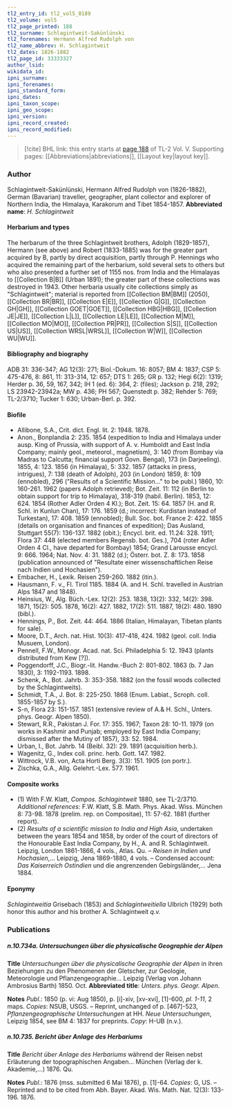 ```yaml
---
tl2_entry_id: tl2_vol5_0189
tl2_volume: vol5
tl2_page_printed: 188
tl2_surname: Schlagintweit-Sakünlünski
tl2_forenames: Hermann Alfred Rudolph von
tl2_name_abbrev: H. Schlagintweit
tl2_dates: 1826-1882
tl2_page_id: 33333327
author_lsid: 
wikidata_id: 
ipni_surname: 
ipni_forenames: 
ipni_standard_form: 
ipni_dates: 
ipni_taxon_scope: 
ipni_geo_scope: 
ipni_version: 
ipni_record_created: 
ipni_record_modified:
---
```



> [!cite] BHL link: this entry starts at [page 188](https://www.biodiversitylibrary.org/page/33333327) of TL-2 Vol. V.
> Supporting pages: [[Abbreviations|abbreviations]], [[Layout key|layout key]].

### Author

Schlagintweit-Sakünlünski, Hermann Alfred Rudolph von (1826-1882), German (Bavarian) traveller, geographer, plant collector and explorer of Northern India, the Himalaya, Karakorum and Tibet 1854-1857. 
**Abbreviated name**: *H. Schlagintweit*

#### Herbarium and types

The herbarum of the three Schlagintweit brothers, Adolph (1829-1857), Hermann (see above) and Robert (1833-1885) was for the greater part acquired by B, partly by direct acquisition, partly through P. Hennings who acquired the remaining part of the herbarium, sold several sets to others but who also presented a further set of 1155 nos. from India and the Himalayas to [[Collection B|B]] (Urban 1891); the greater part of these collections was destroyed in 1943. Other herbaria usually cite collections simply as "Schlagintweit"; material is reported from [[Collection BM|BM]] (2050), [[Collection BR|BR]], [[Collection E|E]], [[Collection G|G]], [[Collection GH|GH]], [[Collection GOET|GOET]], [[Collection HBG|HBG]], [[Collection JE|JE]], [[Collection L|L]], [[Collection LE|LE]], [[Collection M|M]], [[Collection MO|MO]], [[Collection PR|PR]], [[Collection S|S]], [[Collection US|US]], [[Collection WRSL|WRSL]], [[Collection W|W]], [[Collection WU|WU]].

#### Bibliography and biography

ADB 31: 336-347; AG 12(3): 271; Biol.-Dokum. 16: 8057; BM 4: 1837; CSP 5: 475-476, 8: 861, 11: 313-314, 12: 657; DTS 1: 265; GR p. 132; Hegi 6(2): 1319; Herder p. 36, 59, 167, 342; IH 1 (ed. 6): 364, 2: (files); Jackson p. 218, 292; LS 23942-23942a; MW p. 436; PH 567; Quenstedt p. 382; Rehder 5: 769; TL-2/3710; Tucker 1: 630; Urban-Berl. p. 392.

#### Biofile

- Allibone, S.A., Crit. dict. Engl. lit. 2: 1948. 1878.
- Anon., Bonplandia 2: 235. 1854 (expedition to India and Himalaya under ausp. King of Prussia, with support of A. v. Humboldt and East India Company; mainly geol., meteorol., magnetism), 3: 140 (from Bombay via Madras to Calcutta; financial support Govn. Bengal), 173 (in Darjeeling). 1855, 4: 123. 1856 (in Himalaya), 5: 332. 1857 (attacks in press, intrigues), 7: 138 (death of Adolph), 203 (in London) 1859, 8: 109 (ennobled), 296 ("Results of a Scientific Mission..." to be publ.) 1860, 10: 160-261. 1962 (papers Adolph retrieved); Bot. Zeit. 11: 112 (in Berlin to obtain support for trip to Himalaya), 318-319 (habil. Berlin). 1853, 12: 624. 1854 (Rother Adler Orden 4 Kl.); Bot. Zeit. 15: 64. 1857 (H. and R. Schl. in Kunlun Chan), 17: 176. 1859 (d.; incorrect: Kurdistan instead of Turkestan), 17: 408. 1859 (ennobled); Bull. Soc. bot. France 2: 422. 1855 (details on organisation and finances of expedition); Das Ausland, Stuttgart 55(7): 136-137. 1882 (obit.); Encycl. brit. ed. 11.24: 328. 1911; Flora 37: 448 (elected members Regensb. bot. Ges.), 704 (roter Adler Orden 4 Cl., have departed for Bombay) 1854; Grand Larousse encycl. 9: 666. 1964; Nat. Nov. 4: 31. 1882 (d.); Österr. bot. Z. 8: 173. 1858 (publication announced of "Resultate einer wissenschaftlichen Reise nach Indien und Hochasien").
- Embacher, H., Lexik. Reisen 259-260. 1882 (itin.).
- Hausmann, F. v., Fl. Tirol 1185. 1884 (A. and H. Schl. travelled in Austrian Alps 1847 and 1848).
- Heinsius, W., Alg. Büch.-Lex. 12(2): 253. 1838, 13(2): 332, 14(2): 398. 1871, 15(2): 505. 1878, 16(2): 427. 1882, 17(2): 511. 1887, 18(2): 480. 1890 (bibl.).
- Hennings, P., Bot. Zeit. 44: 464. 1886 (Italian, Himalayan, Tibetan plants for sale).
- Moore, D.T., Arch. nat. Hist. 10(3): 417-418, 424. 1982 (geol. coll. India Musuem, London).
- Pennell, F.W., Monogr. Acad. nat. Sci. Philadelphia 5: 12. 1943 (plants distributed from Kew \[?\]).
- Poggendorff, J.C., Biogr.-lit. Handw.-Buch 2: 801-802. 1863 (b. 7 Jan 1830), 3: 1192-1193. 1898.
- Schenk, A., Bot. Jahrb. 3: 353-358. 1882 (on the fossil woods collected by the Schlagintweits).
- Schmidt, T.A., J. Bot. 8: 225-250. 1868 (Enum. Labiat., Scroph. coll. 1855-1857 by S.).
- S-n, Flora 23: 151-157. 1851 (extensive review of A.& H. Schl., Unters. phys. Geogr. Alpen 1850).
- Stewart, R.R., Pakistan J. For. 17: 355. 1967; Taxon 28: 10-11. 1979 (on works in Kashmir and Punjab; employed by East India Company; dismissed after the Mutiny of 1857), 33: 52. 1984.
- Urban, I., Bot. Jahrb. 14 (Beibl. 32): 29. 1891 (acquisition herb.).
- Wagenitz, G., Index coll. princ. herb. Gott. 147. 1982.
- Wittrock, V.B. von, Acta Horti Berg. 3(3): 151. 1905 (on portr.).
- Zischka, G.A., Allg. Gelehrt.-Lex. 577. 1961.

#### Composite works

- (1) With F.W. Klatt, *Compos. Schlagintweit* 1880, see TL-2/3710. *Additional references*: F.W. Klatt, S.B. Math. Phys. Akad. Wiss. München 8: 73-98. 1878 (prelim. rep. on Compositae), 11: 57-62. 1881 (further report).
- (2) *Results of a scientific mission to India and High Asia*, undertaken between the years 1854 and 1858, by order of the court of directors of the Honourable East India Company, by H., A. and R. Schlagintweit. Leipzig, London 1861-1866, 4 vols., Atlas. Qu. – *Reisen in Indien und Hochasien*,... Leipzig, Jena 1869-1880, 4 vols. – Condensed account: *Das Kaiserreich Ostindien* und die angrenzenden Gebirgsländer,... Jena 1884.

#### Eponymy

*Schlagintweitia* Grisebach (1853) and *Schlagintweitiella* Ulbrich (1929) both honor this author and his brother A. Schlagintweit *q.v.*

### Publications

##### n.10.734a. Untersuchungen über die physicalische Geographie der Alpen

**Title**
*Untersuchungen über die physicalische Geographie der Alpen* in ihren Beziehungen zu den Phenomenen der Gletscher, zur Geologie, Meteorologie und Pflanzengeographie... Leipzig (Verlag von Johann Ambrosius Barth) 1850. Oct.
**Abbreviated title**: *Unters. phys. Geogr. Alpen*.

**Notes**
*Publ*.: 1850 (p. vi: Aug 1850), p. \[i\]-xiv, \[xv-xvi\], \[1\]-600, *pl. 1-11*, 2 maps. *Copies*: NSUB, USGS. – Reprint, unchanged of p. \[467\]-523, *Pflanzengeographische Untersuchungen* at HH.
*Neue Untersuchungen*, Leipzig 1854, see BM 4: 1837 for preprints. *Copy*: H-UB (n.v.).

##### n.10.735. Bericht über Anlage des Herbariums

**Title**
*Bericht über Anlage des Herbariums* während der Reisen nebst Erläuterung der topographischen Angaben... München (Verlag der k. Akademie,...) 1876. Qu.

**Notes**
*Publ*.: 1876 (mss. submitted 6 Mai 1876), p. \[1\]-64. *Copies*: G, US. – Reprinted and to be cited from Abh. Bayer. Akad. Wis. Math. Nat. 12(3): 133-196. 1876.


